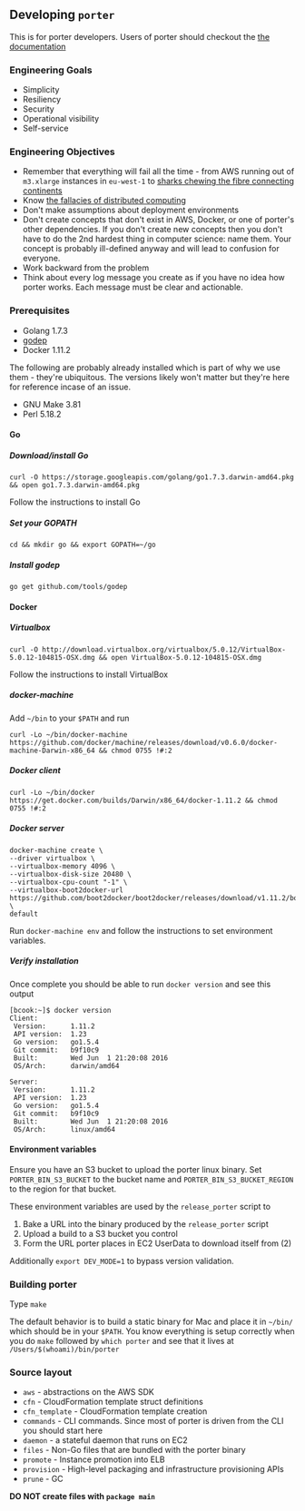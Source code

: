 ## Developing `porter`

This is for porter developers.
Users of porter should checkout the [the documentation](docs)

### Engineering Goals

- Simplicity
- Resiliency
- Security
- Operational visibility
- Self-service

### Engineering Objectives

- Remember that everything will fail all the time - from AWS running out of
  `m3.xlarge` instances in `eu-west-1` to
  [sharks chewing the fibre connecting continents](http://www.theguardian.com/technology/2014/aug/14/google-undersea-fibre-optic-cables-shark-attacks)
- Know [the fallacies of distributed computing](https://en.wikipedia.org/wiki/Fallacies_of_distributed_computing)
- Don't make assumptions about deployment environments
- Don't create concepts that don't exist in AWS, Docker, or one of porter's
  other dependencies. If you don't create new concepts then you don't have to
  do the 2nd hardest thing in computer science: name them. Your concept is
  probably ill-defined anyway and will lead to confusion for everyone.
- Work backward from the problem
- Think about every log message you create as if you have no idea how porter
  works. Each message must be clear and actionable.

### Prerequisites

- Golang 1.7.3
- [godep](https://github.com/tools/godep#readme)
- Docker 1.11.2

The following are probably already installed which is part of why we use them -
they're ubiquitous. The versions likely won't matter but they're here for
reference incase of an issue.

- GNU Make 3.81
- Perl 5.18.2


#### Go

##### Download/install Go

```
curl -O https://storage.googleapis.com/golang/go1.7.3.darwin-amd64.pkg && open go1.7.3.darwin-amd64.pkg
```

Follow the instructions to install Go

##### Set your GOPATH

```
cd && mkdir go && export GOPATH=~/go
```

##### Install godep

```
go get github.com/tools/godep
```

#### Docker

##### Virtualbox

```
curl -O http://download.virtualbox.org/virtualbox/5.0.12/VirtualBox-5.0.12-104815-OSX.dmg && open VirtualBox-5.0.12-104815-OSX.dmg
```

Follow the instructions to install VirtualBox

##### docker-machine

Add `~/bin` to your `$PATH` and run

```
curl -Lo ~/bin/docker-machine https://github.com/docker/machine/releases/download/v0.6.0/docker-machine-Darwin-x86_64 && chmod 0755 !#:2
```

##### Docker client

```
curl -Lo ~/bin/docker https://get.docker.com/builds/Darwin/x86_64/docker-1.11.2 && chmod 0755 !#:2
```

##### Docker server

```
docker-machine create \
--driver virtualbox \
--virtualbox-memory 4096 \
--virtualbox-disk-size 20480 \
--virtualbox-cpu-count "-1" \
--virtualbox-boot2docker-url https://github.com/boot2docker/boot2docker/releases/download/v1.11.2/boot2docker.iso \
default
```

Run `docker-machine env` and follow the instructions to set environment
variables.

##### Verify installation

Once complete you should be able to run `docker version` and see this output

```
[bcook:~]$ docker version
Client:
 Version:      1.11.2
 API version:  1.23
 Go version:   go1.5.4
 Git commit:   b9f10c9
 Built:        Wed Jun  1 21:20:08 2016
 OS/Arch:      darwin/amd64

Server:
 Version:      1.11.2
 API version:  1.23
 Go version:   go1.5.4
 Git commit:   b9f10c9
 Built:        Wed Jun  1 21:20:08 2016
 OS/Arch:      linux/amd64
```

#### Environment variables

Ensure you have an S3 bucket to upload the porter linux binary. Set
`PORTER_BIN_S3_BUCKET` to the bucket name and `PORTER_BIN_S3_BUCKET_REGION` to
the region for that bucket.

These environment variables are used by the `release_porter` script to

1. Bake a URL into the binary produced by the `release_porter` script
1. Upload a build to a S3 bucket you control
1. Form the URL porter places in EC2 UserData to download itself from (2)

Additionally `export DEV_MODE=1` to bypass version validation.

### Building porter

Type `make`

The default behavior is to build a static binary for Mac and place it in
`~/bin/` which should be in your `$PATH`. You know everything is setup correctly
when you do `make` followed by `which porter` and see that it lives at
`/Users/$(whoami)/bin/porter`

### Source layout

- `aws` - abstractions on the AWS SDK
- `cfn` - CloudFormation template struct definitions
- `cfn_template` - CloudFormation template creation
- `commands` - CLI commands. Since most of porter is driven from the CLI you
  should start here
- `daemon` - a stateful daemon that runs on EC2
- `files` - Non-Go files that are bundled with the porter binary
- `promote` - Instance promotion into ELB
- `provision` - High-level packaging and infrastructure provisioning APIs
- `prune` - GC

**DO NOT create files with `package main`**
